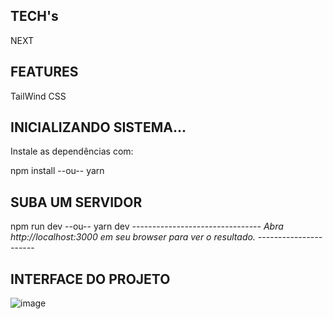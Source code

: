 ## TECH's
NEXT

## FEATURES
TailWind CSS

## INICIALIZANDO SISTEMA...
Instale as dependências com:

npm install
--ou--
yarn 

## SUBA UM SERVIDOR
npm run dev
--ou--
yarn dev
-*-*-*-*-*-*-*-*-*-*-*-*-*-*-*-*-*-*-*-*-*-*-*-*-*-*-*-*-*-*-*-
Abra http://localhost:3000 em seu browser para ver o resultado.
-*-*-*-*-*-*-*-*-*-*-*-*-*-*-*-*-*-*-*-*-*-

## INTERFACE DO PROJETO
![image](https://user-images.githubusercontent.com/104519462/172682643-3ef5d3b0-4eda-45fb-bc69-4adb3c8455f5.png)


